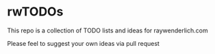 # rwTODOs

This repo is a collection of TODO lists and ideas for raywenderlich.com

Please feel to suggest your own ideas via pull request
